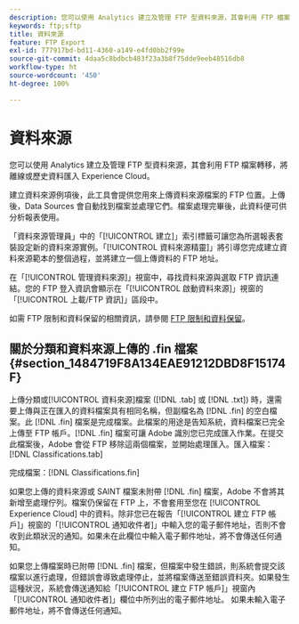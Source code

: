 ```yaml
---
description: 您可以使用 Analytics 建立及管理 FTP 型資料來源，其會利用 FTP 檔案轉移，將離線或歷史資料匯入 Experience Cloud。
keywords: ftp;sftp
title: 資料來源
feature: FTP Export
exl-id: 777917bd-bd11-4360-a149-e4fd0bb2f99e
source-git-commit: 4daa5c8bdbcb483f23a3b8f75dde9eeb48516db8
workflow-type: ht
source-wordcount: '450'
ht-degree: 100%

---
```


# 資料來源

您可以使用 Analytics 建立及管理 FTP 型資料來源，其會利用 FTP 檔案轉移，將離線或歷史資料匯入 Experience Cloud。

建立資料來源例項後，此工具會提供您用來上傳資料來源檔案的 FTP 位置。上傳後，Data Sources 會自動找到檔案並處理它們。檔案處理完畢後，此資料便可供分析報表使用。

「資料來源管理員」中的「[!UICONTROL 建立]」索引標籤可讓您為所選報表套裝設定新的資料來源實例。「[!UICONTROL 資料來源精靈]」將引導您完成建立資料來源範本的整個過程，並將建立一個上傳資料的 FTP 地址。

在「[!UICONTROL 管理資料來源]」視窗中，尋找資料來源與選取 FTP 資訊連結。您的 FTP 登入資訊會顯示在「[!UICONTROL 啟動資料來源]」視窗的「[!UICONTROL 上載/FTP 資訊]」區段中。

如需 FTP 限制和資料保留的相關資訊，請參閱 [FTP 限制和資料保留](/help/export/ftp-and-sftp/ftp-limits.md)。

## 關於分類和資料來源上傳的 .fin 檔案 {#section_1484719F8A134EAE91212DBD8F15174F}

上傳分類或[!UICONTROL 資料來源]檔案 ([!DNL .tab] 或 [!DNL .txt]) 時，還需要上傳與正在匯入的資料檔案具有相同名稱，但副檔名為 [!DNL .fin] 的空白檔案。此 [!DNL .fin] 檔案是完成檔案。此檔案的用途是告知系統，資料檔案已完全上傳至 FTP 帳戶。[!DNL .fin] 檔案可讓 Adobe 識別您已完成匯入作業。在提交此檔案後，Adobe 會從 FTP 移除這兩個檔案，並開始處理匯入。匯入檔案：[!DNL Classifications.tab]

完成檔案：[!DNL Classifications.fin]

如果您上傳的資料來源或 SAINT 檔案未附帶 [!DNL .fin] 檔案，Adobe 不會將其新增至處理佇列。檔案仍保留在 FTP 上，不會套用至您在 [!UICONTROL Experience Cloud] 中的資料。除非您已在報告「[!UICONTROL 建立 FTP 帳戶]」視窗的「[!UICONTROL 通知收件者]」中輸入您的電子郵件地址，否則不會收到此類狀況的通知。如果未在此欄位中輸入電子郵件地址，將不會傳送任何通知。

如果您上傳檔案時已附帶 [!DNL .fin] 檔案，但檔案中發生錯誤，則系統會提交該檔案以進行處理，但錯誤會導致處理停止，並將檔案傳送至錯誤資料夾。如果發生這種狀況，系統會傳送通知給「[!UICONTROL 建立 FTP 帳戶]」視窗內「[!UICONTROL 通知收件者]」欄位中所列出的電子郵件地址。 如果未輸入電子郵件地址，將不會傳送任何通知。
